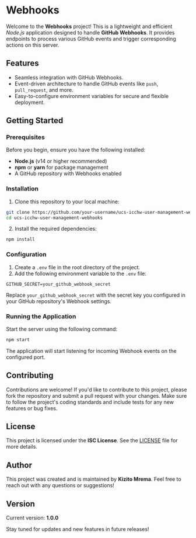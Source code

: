 # Webhooks

Welcome to the **Webhooks** project! This is a lightweight and efficient _Node.js_ application designed to handle **GitHub Webhooks**. It provides endpoints to process various GitHub events and trigger corresponding actions on this server.

## Features

- Seamless integration with GitHub Webhooks.
- Event-driven architecture to handle GitHub events like `push`, `pull_request`, and more.
- Easy-to-configure environment variables for secure and flexible deployment.

## Getting Started

### Prerequisites

Before you begin, ensure you have the following installed:

- **Node.js** (v14 or higher recommended)
- **npm** or **yarn** for package management
- A GitHub repository with Webhooks enabled

### Installation

1. Clone this repository to your local machine:

```bash
git clone https://github.com/your-username/ucs-icchw-user-management-webhooks.git
cd ucs-icchw-user-management-webhooks
```

2. Install the required dependencies:

```bash
npm install
```

### Configuration

1. Create a `.env` file in the root directory of the project.
2. Add the following environment variable to the `.env` file:

```env
GITHUB_SECRET=your_github_webhook_secret
```

Replace `your_github_webhook_secret` with the secret key you configured in your GitHub repository's Webhook settings.

### Running the Application

Start the server using the following command:

```bash
npm start
```

The application will start listening for incoming Webhook events on the configured port.

## Contributing

Contributions are welcome! If you'd like to contribute to this project, please fork the repository and submit a pull request with your changes. Make sure to follow the project's coding standards and include tests for any new features or bug fixes.

## License

This project is licensed under the **ISC License**. See the [LICENSE](LICENSE) file for more details.

## Author

This project was created and is maintained by **Kizito Mrema**. Feel free to reach out with any questions or suggestions!

## Version

Current version: **1.0.0**

Stay tuned for updates and new features in future releases!

